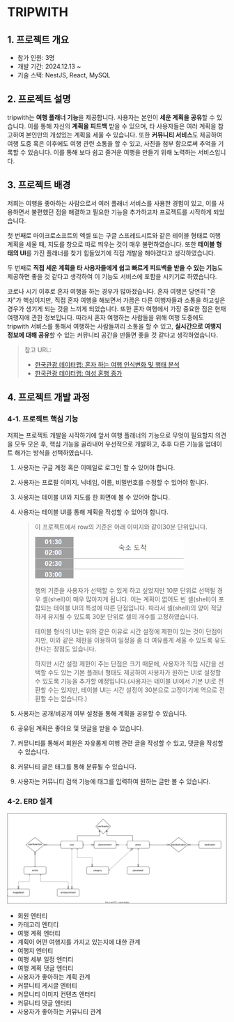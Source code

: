 # TRIPWITH

## 1. 프로젝트 개요

- 참가 인원: 3명
- 개발 기간: 2024.12.13 ~
- 기술 스택: NestJS, React, MySQL

## 2. 프로젝트 설명

tripwith는 **여행 플래너 기능**을 제공합니다. 사용자는 본인이 **세운 계획을 공유**할 수 있습니다. 이를 통해 자신의 **계획을 피드백** 받을 수 있으며, 타 사용자들은 여러 계획을 참고하여 본인만의 개성있는 계획을 세울 수 있습니다. 또한 **커뮤니티 서비스**도 제공하여 여행 도중 혹은 이후에도 여행 관련 소통을 할 수 있고, 사진을 첨부 함으로써 추억을 기록할 수 있습니다. 이를 통해 보다 쉽고 즐거운 여행을 만들기 위해 노력하는 서비스입니다.

## 3. 프로젝트 배경

저희는 여행을 좋아하는 사람으로서 여러 플래너 서비스를 사용한 경험이 있고, 이를 사용하면서 불편했던 점을 해결하고 필요한 기능을 추가하고자 프로젝트를 시작하게 되었습니다.

첫 번째로 마이크로소프트의 엑셀 또는 구글 스프레드시트와 같은 테이블 형태로 여행 계획을 세울 때, 지도를 창으로 따로 띄우는 것이 매우 불편하였습니다. 또한 **테이블 형태의 UI**를 가진 플래너를 찾기 힘들었기에 직접 개발을 해야겠다고 생각하였습니다.

두 번째로 **직접 세운 계획을 타 사용자들에게 쉽고 빠르게 피드백을 받을 수 있는 기능**도 제공하면 좋을 것 같다고 생각하여 이 기능도 서비스에 포함을 시키기로 하였습니다.

코로나 시기 이후로 혼자 여행을 하는 경우가 많아졌습니다. 혼자 여행은 당연히 "혼자"가 핵심이지만, 직접 혼자 여행을 해보면서 가끔은 다른 여행자들과 소통을 하고싶은 경우가 생기게 되는 것을 느끼게 되었습니다. 또한 혼자 여행에서 가장 중요한 점은 현재 여행지에 관한 정보입니다. 따라서 혼자 여행하는 사람들을 위해 여행 도중에도 tripwith 서비스를 통해서 여행하는 사람들끼리 소통을 할 수 있고, **실시간으로 여행지 정보에 대해 공유**할 수 있는 커뮤니티 공간을 만들면 좋을 것 같다고 생각하였습니다.

> 참고 URL:
>
> - [한국관광 데이터랩: 혼자 하는 여행 인식변화 및 행태 분석](https://datalab.visitkorea.or.kr/site/portal/ex/bbs/View.do?cbIdx=1129&bcIdx=300133)
> - [한국관광 데이터랩: 여성 혼행 증가](https://datalab.visitkorea.or.kr/site/portal/ex/bbs/View.do;ksessionid=311evmRMwFw_4f5A3oFd63SHE_DVr0kf7ubwcxXG.wiws02?cbIdx=1132&bcIdx=301102&cateCont=&searchKey=&searchKey2=&tgtTypeCd=)

## 4. 프로젝트 개발 과정

### 4-1. 프로젝트 핵심 기능

저희는 프로젝트 개발을 시작하기에 앞서 여행 플래너의 기능으로 무엇이 필요할지 의견을 모두 모은 후, 핵심 기능을 골라내어 우선적으로 개발하고, 추후 다른 기능을 업데이트 해가는 방식을 선택하였습니다.

1. 사용자는 구글 계정 혹은 이메일로 로그인 할 수 있어야 합니다.
2. 사용자는 프로필 이미지, 닉네임, 이름, 비밀번호를 수정할 수 있어야 합니다.
3. 사용자는 테이블 UI와 지도를 한 화면에 볼 수 있어야 합니다.
4. 사용자는 테이블 UI를 통해 계획을 작성할 수 있어야 합니다.

   > 이 프로젝트에서 row의 기준은 아래 이미지와 같이30분 단위입니다.
   >
   > ![table_sample_img](./imgs/sample_table_img.png)
   >
   > 행의 기준을 사용자가 선택할 수 있게 하고 싶었지만 10분 단위로 선택될 경우 셀(shell)이 매우 많아지게 됩니다. 이는 계획이 없어도 빈 셀(shell)이 포함되는 테이블 UI의 특성에 따른 단점입니다. 따라서 셀(shell)의 양이 적당하게 유지될 수 있도록 30분 단위로 셀의 개수를 고정하였습니다.
   >
   > 테이블 형식의 UI는 위와 같은 이유로 시간 설정에 제한이 있는 것이 단점이지만, 이와 같은 제한을 이용하여 일정을 좀 더 여유롭게 세울 수 있도록 유도한다는 장점도 있습니다.
   >
   > 하지만 시간 설정 제한이 주는 단점은 크기 때문에, 사용자가 직접 시간을 선택할 수도 있는 기본 플래너 형태도 제공하여 사용자가 원하는 UI로 설정할 수 있도록 기능을 추가할 예정입니다.(사용자는 테이블 UI에서 기본 UI로 전환할 수는 있지만, 테이블 UI는 시간 설정이 30분으로 고정이기에 역으로 전환할 수는 없습니다.)

5. 사용자는 공개/비공개 여부 설정을 통해 계획을 공유할 수 있습니다.
6. 공유된 계획은 좋아요 및 댓글을 받을 수 있습니다.
7. 커뮤니티를 통해서 회원은 자유롭게 여행 관련 글을 작성할 수 있고, 댓글을 작성할 수 있습니다.
8. 커뮤니티 글은 태그를 통해 분류될 수 있습니다.
9. 사용자는 커뮤니티 검색 기능에 태그를 입력하여 원하는 글만 볼 수 있습니다.

### 4-2. ERD 설계

![ERD.drawio.svg](./imgs/ERD.drawio.svg)

- 회원 엔터티
- 카테고리 엔터티
- 여행 계획 엔터티
- 계획이 어떤 여행지를 가지고 있는지에 대한 관계
- 여행지 엔터티
- 여행 세부 일정 엔터티
- 여행 계획 댓글 엔터티
- 사용자가 좋아하는 계획 관계
- 커뮤니티 게시글 엔터티
- 커뮤니티 이미지 컨텐츠 엔터티
- 커뮤니티 댓글 엔터티
- 사용자가 좋아하는 커뮤니티 관계
